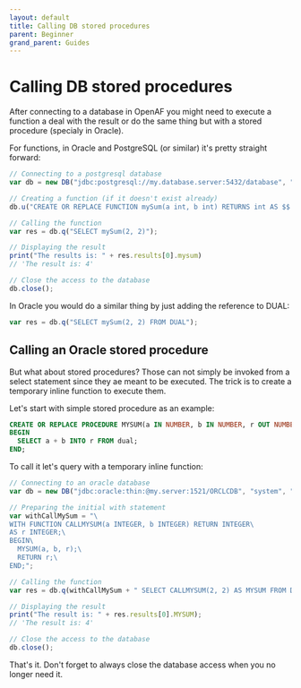 ```yaml
---
layout: default
title: Calling DB stored procedures
parent: Beginner
grand_parent: Guides
---
```


# Calling DB stored procedures

After connecting to a database in OpenAF you might need to execute a function a deal with the result or do the same thing but with a stored procedure (specialy in Oracle). 

For functions, in Oracle and PostgreSQL (or similar) it's pretty straight forward:

````javascript
// Connecting to a postgresql database
var db = new DB("jdbc:postgresql://my.database.server:5432/database", "user", "password");

// Creating a function (if it doesn't exist already)
db.u("CREATE OR REPLACE FUNCTION mySum(a int, b int) RETURNS int AS $$ DECLARE r int; BEGIN SELECT (a+b) INTO r; RETURN r; END; $$ LANGUAGE plpgsql")

// Calling the function
var res = db.q("SELECT mySum(2, 2)");

// Displaying the result
print("The results is: " + res.results[0].mysum)
// 'The result is: 4' 

// Close the access to the database
db.close();
````

In Oracle you would do a similar thing by just adding the reference to DUAL:

````javascript
var res = db.q("SELECT mySum(2, 2) FROM DUAL");
````

## Calling an Oracle stored procedure

But what about stored procedures? Those can not simply be invoked from a select statement since they ae meant to be executed. The trick is to create a temporary inline function to execute them.

Let's start with simple stored procedure as an example:

````sql
CREATE OR REPLACE PROCEDURE MYSUM(a IN NUMBER, b IN NUMBER, r OUT NUMBER) AS 
BEGIN
  SELECT a + b INTO r FROM dual;
END;
````

To call it let's query with a temporary inline function:

````javascript
// Connecting to an oracle database
var db = new DB("jdbc:oracle:thin:@my.server:1521/ORCLCDB", "system", "Oradoc_db1");

// Preparing the initial with statement
var withCallMySum = "\
WITH FUNCTION CALLMYSUM(a INTEGER, b INTEGER) RETURN INTEGER\
AS r INTEGER;\
BEGIN\
  MYSUM(a, b, r);\
  RETURN r;\
END;";

// Calling the function
var res = db.q(withCallMySum + " SELECT CALLMYSUM(2, 2) AS MYSUM FROM DUAL");

// Displaying the result
print("The result is: " + res.results[0].MYSUM);
// 'The result is: 4' 

// Close the access to the database
db.close();
````

That's it. Don't forget to always close the database access when you no longer need it.